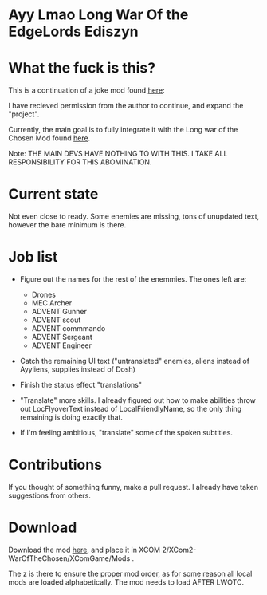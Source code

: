 # Ayy Lmao Long War Of the EdgeLords Ediszyn

# What the fuck is this?

This is a continuation of a joke mod found [here](https://steamcommunity.com/sharedfiles/filedetails/?id=1125601165&searchtext=ayy+lmao):

I have recieved permission from the author to continue, and expand the "project".

Currently, the main goal is to fully integrate it  with the Long war of the Chosen Mod found [here](https://github.com/long-war-2/lwotc).

Note: THE MAIN DEVS HAVE NOTHING TO WITH THIS. I TAKE ALL RESPONSIBILITY FOR THIS ABOMINATION.

# Current state

Not even close to ready. Some enemies are missing, tons of unupdated text, however the bare minimum is there.

# Job list
* Figure out the names for the rest of the enemmies. The ones left are:
       
  * Drones
  * MEC Archer    
  * ADVENT Gunner
  * ADVENT scout    
  * ADVENT commmando   
  * ADVENT Sergeant    
  * ADVENT Engineer
  
* Catch the remaining UI text ("untranslated" enemies, aliens instead of Ayyliens, supplies instead of Dosh)

* Finish the status effect "translations"

* "Translate" more skills. I already figured out how to make abilities throw out LocFlyoverText instead of LocalFriendlyName, so the only thing remaining is doing exactly that.

* If I'm feeling ambitious, "translate" some of the spoken subtitles.

# Contributions

If you thought of something funny, make a pull request. I already have taken suggestions from others.

# Download

Download the mod [here](https://www.dropbox.com/sh/udvedqv5smdbthv/AABxxQuWj5i4wfXLaGcRMNXva?dl=0), and place it in XCOM 2/XCom2-WarOfTheChosen/XComGame/Mods .

The z is there to ensure the proper mod order, as for some reason all local mods are loaded alphabetically. The mod needs to load AFTER LWOTC.
